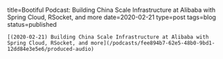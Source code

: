 
title=Bootiful Podcast: Building China Scale Infrastructure at Alibaba with Spring Cloud, RSocket, and more
date=2020-02-21
type=post
tags=blog
status=published
~~~~~~
[(2020-02-21) Building China Scale Infrastructure at Alibaba with Spring Cloud, RSocket, and more](/podcasts/fee894b7-62e5-48b0-9bd1-12dd84e3e5e6/produced-audio) 
            